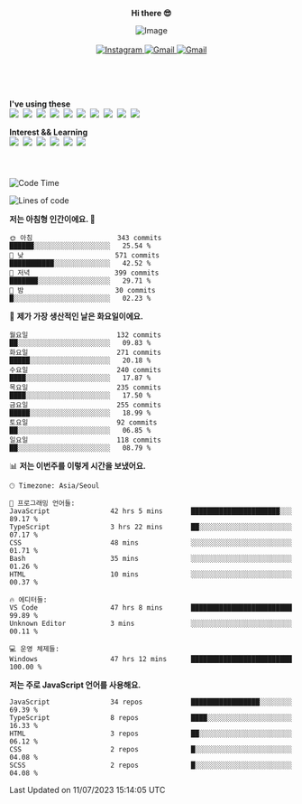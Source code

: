 <p align="center">
  <strong>Hi there 😎</strong>
</p>
<p align="center">
 <img src="https://github.com/newri0807/newri0807/assets/51315988/4a6fb530-b6e7-4156-ae8c-bd620836a7cc" alt="Image" align="center"/>
  <br/>
  <br/>
  <a href="https://www.instagram.com/_nm.87/">
    <img src="https://img.shields.io/badge/-Instagram-dd2a7b?style=flat-squaree&logo=instagram&logoColor=white" alt="Instagram" />
  </a>
  <a href="mailto:newri0807@gmail.com">
    <img src="https://img.shields.io/badge/-Gmail-d14836?style=flat-squaree&logo=Gmail&logoColor=white" alt="Gmail" />
  </a>
  <a href="https://twitter.com/Irwen215">
    <img src="https://img.shields.io/badge/Twitter-1DA1F2?style=flat-squaree&logo=twitter&logoColor=white" alt="Gmail" />
  </a>  
</p>

 
 
</p>
<br/>
<br/>
<br/>
<p align="left">
  <strong>I've using these </strong>
  <br/>
  <img src="https://img.shields.io/badge/Html5-E34F26?style=flat-square&logo=html5&logoColor=white"/></a>&nbsp 
  <img src="https://img.shields.io/badge/css-1572B6?style=flat-square&logo=css3&logoColor=white"/></a>&nbsp 
  <img src="https://img.shields.io/badge/Bootstrap-7952B3?style=flat-square&logo=Bootstrap&logoColor=white"/></a>&nbsp 
  <img src="https://img.shields.io/badge/Javascript-ffb13b?style=flat-square&logo=javascript&logoColor=white"/></a>&nbsp 
  <img src="https://img.shields.io/badge/jquery-0769AD?style=flat-square&logo=jquery&logoColor=white"/></a>&nbsp 
  <img src="https://img.shields.io/badge/C Sharp-239120?style=flat-square&logo=C Sharp&logoColor=white"/></a>&nbsp 
  <img src="https://img.shields.io/badge/.NET-512BD4?style=flat-square&logo=.NET&logoColor=white"/></a>&nbsp 
  <img src="https://img.shields.io/badge/MicrosoftSQLServer-CC2927?style=flat-square&logo=microsoft&logoColor=white"/></a>&nbsp
  <img src="https://img.shields.io/badge/Firebase-FFCA28?style=flat-square&logo=firebase&logoColor=white"/></a>&nbsp 
  <img src="https://img.shields.io/badge/react-61DAFB?style=flat-square&logo=react&logoColor=white"/></a>&nbsp  
</p>

<p align="left">
  <strong>Interest && Learning</strong>
  <br/>
  <img src="https://img.shields.io/badge/TypeScript-3178C6?style=flat-square&logo=TypeScript&logoColor=white"/>&nbsp 
  <img src="https://img.shields.io/badge/Next.js-000000?style=flat-square&logo=Next.js&logoColor=white"/></a>&nbsp 
  <img src="https://img.shields.io/badge/Node.js-339933?style=flat-square&logo=node.js&logoColor=white"/></a>&nbsp 
  <img src="https://img.shields.io/badge/MySQL-4479A1?style=flat-square&logo=MySQL&logoColor=white"/></a>&nbsp 
  <img src="https://img.shields.io/badge/Java-007396?style=flat-square&logo=Java&logoColor=white"/></a>&nbsp
  <img src="https://img.shields.io/badge/Sass-CC6699?style=flat-square&logo=Sass&logoColor=white"/></a>&nbsp 
</p>

&nbsp;
&nbsp;
###

<!--START_SECTION:waka-->
![Code Time](http://img.shields.io/badge/Code%20Time-177%20hrs%2057%20mins-blue)

![Lines of code](https://img.shields.io/badge/%EC%A0%80%EB%8A%94%20%EC%97%AC%ED%83%9C%EA%B9%8C%EC%A7%80%20-1.4%20million%20%EC%A4%84%EC%9D%98%20%EC%BD%94%EB%93%9C%EB%A5%BC%20%EC%9E%91%EC%84%B1%ED%96%88%EC%96%B4%EC%9A%94.-blue)

**저는 아침형 인간이에요. 🐤** 

```text
🌞 아침                     343 commits         ██████░░░░░░░░░░░░░░░░░░░   25.54 % 
🌆 낮　                     571 commits         ███████████░░░░░░░░░░░░░░   42.52 % 
🌃 저녁                     399 commits         ███████░░░░░░░░░░░░░░░░░░   29.71 % 
🌙 밤　                     30 commits          █░░░░░░░░░░░░░░░░░░░░░░░░   02.23 % 
```
📅 **제가 가장 생산적인 날은 화요일이에요.** 

```text
월요일                      132 commits         ██░░░░░░░░░░░░░░░░░░░░░░░   09.83 % 
화요일                      271 commits         █████░░░░░░░░░░░░░░░░░░░░   20.18 % 
수요일                      240 commits         ████░░░░░░░░░░░░░░░░░░░░░   17.87 % 
목요일                      235 commits         ████░░░░░░░░░░░░░░░░░░░░░   17.50 % 
금요일                      255 commits         █████░░░░░░░░░░░░░░░░░░░░   18.99 % 
토요일                      92 commits          ██░░░░░░░░░░░░░░░░░░░░░░░   06.85 % 
일요일                      118 commits         ██░░░░░░░░░░░░░░░░░░░░░░░   08.79 % 
```


📊 **저는 이번주를 이렇게 시간을 보냈어요.** 

```text
🕑︎ Timezone: Asia/Seoul

💬 프로그래밍 언어들: 
JavaScript               42 hrs 5 mins       ██████████████████████░░░   89.17 % 
TypeScript               3 hrs 22 mins       ██░░░░░░░░░░░░░░░░░░░░░░░   07.17 % 
CSS                      48 mins             ░░░░░░░░░░░░░░░░░░░░░░░░░   01.71 % 
Bash                     35 mins             ░░░░░░░░░░░░░░░░░░░░░░░░░   01.26 % 
HTML                     10 mins             ░░░░░░░░░░░░░░░░░░░░░░░░░   00.37 % 

🔥 에디터들: 
VS Code                  47 hrs 8 mins       █████████████████████████   99.89 % 
Unknown Editor           3 mins              ░░░░░░░░░░░░░░░░░░░░░░░░░   00.11 % 

💻 운영 체제들: 
Windows                  47 hrs 12 mins      █████████████████████████   100.00 % 
```

**저는 주로 JavaScript 언어를 사용해요.** 

```text
JavaScript               34 repos            █████████████████░░░░░░░░   69.39 % 
TypeScript               8 repos             ████░░░░░░░░░░░░░░░░░░░░░   16.33 % 
HTML                     3 repos             ██░░░░░░░░░░░░░░░░░░░░░░░   06.12 % 
CSS                      2 repos             █░░░░░░░░░░░░░░░░░░░░░░░░   04.08 % 
SCSS                     2 repos             █░░░░░░░░░░░░░░░░░░░░░░░░   04.08 % 
```




 Last Updated on 11/07/2023 15:14:05 UTC
<!--END_SECTION:waka-->
